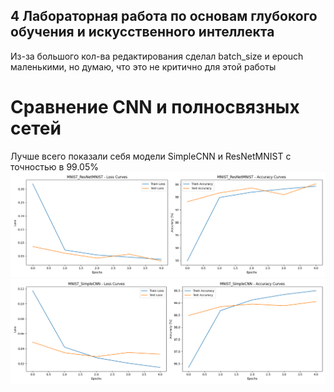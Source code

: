 ## 4 Лабораторная работа по основам глубокого обучения и искусственного интеллекта   
Из-за большого кол-ва редактирования сделал batch_size и epouch маленькими, но думаю, что это не критично для этой работы  
# Сравнение CNN и полносвязных сетей  
Лучше всего показали себя модели SimpleCNN и ResNetMNIST с точностью в 99.05%  
![Result ResNetMNIST](https://github.com/Gardrak/HW_basics_dp_and_ai_4/blob/main/plots/MNIST_ResNetMNIST_curves.png)  
![Result SimpleCNN](https://github.com/Gardrak/HW_basics_dp_and_ai_4/blob/main/plots/MNIST_SimpleCNN_curves.png)  
